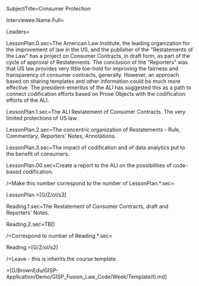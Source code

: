 SubjectTitle=Consumer Protection

Interviewee.Name.Full=

Leaders=

LessonPlan.0.sec=The American Law Institute, the leading organization for the improvement of law in the US, and the publisher of the "Restatements of the Law" has a project on Consumer Contracts, in draft form, as part of the cycle of approval of Restatements.  The conclusion of the "Reporters" was that US law provides very little toe-hold for improving the fairness and transparency of consumer contracts, generally.  However, an approach based on sharing templates and other information could be much more effective.  The president-emeritus of the ALI has suggested this as a path to connect codification efforts based on Prose Objects with the codification efforts of the ALI. 

LessonPlan.1.sec=The ALI Restatement of Consumer Contracts.  The very limited protections of US law.

LessonPlan.2.sec=The concentric organization of Restatements - Rule, Commentary, Reporters' Notes, Annotations. 

LessonPlan.3.sec=The impact of codification and of data analytics put to the benefit of consumers.

LessonPlan.00.sec=Create a report to the ALI on the possibilities of code-based codification.

/=Make this number correspond to the number of LessonPlan.*.sec=

LessonPlan.=[G/Z/ol/s3]

Reading.1.sec=The Restatement of Consumer Contracts, draft and Reporters' Notes.

Reading.2.sec=TBD

/=Correspond to number of Reading.*.sec=

Reading.=[G/Z/ol/s2]

/=Leave - this is inherits the course template.

=[G/BrownEdu/GISP-Application/Demo/GISP_Fusion_Law_Code/Week/Template/0.md]
